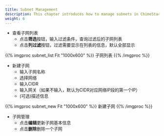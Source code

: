 ```yaml
---
title: Subnet Management
description: This chapter introduces how to manage subnets in ChimeStack
weight: 6
---
```


* 查看子网列表
  * 点击**筛选**按钮，输入过滤条件，查询过滤后的子网列表
  * 点击**列过滤**按钮，过滤需要显示在列表的信息，默认全部显示
  
{{% imgproc subnet_list Fit "1000x600" %}}
子网列表
{{% /imgproc %}}

* 新建子网
  * 输入子网名称
  * 选择网络
  * 输入CIDR
  * 输入网关（如果不输入，默认为CIDR对应网络IP段的第一个IP）
  * (可选)描述信息
  
{{% imgproc subnet_new Fit "1000x600" %}}
新建子网
{{% /imgproc %}}

* 子网管理
  * 点击**编辑**更新子网基本信息
  * 点击**删除**删除一个子网